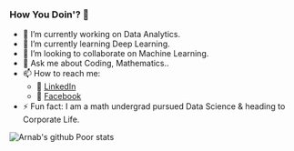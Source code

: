 ### How You Doin'? 👋


- 🔭 I’m currently working on Data Analytics.
- 🌱 I’m currently learning Deep Learning.
- 👯 I’m looking to collaborate on Machine Learning.
- 💬 Ask me about Coding, Mathematics..
- 📫 How to reach me: 
  - :office: [LinkedIn](https://www.linkedin.com/in/arnab-sen-7020b8200/)
  - :door: [Facebook](https://www.facebook.com/arnab.sen.35912/)
- ⚡ Fun fact: I am a math undergrad pursued Data Science & heading to Corporate Life.

![Arnab's github Poor stats](https://github-readme-stats.vercel.app/api?username=ArnabbLank&count_private=true&show_icons=true&theme=radical&hide_rank=false)
